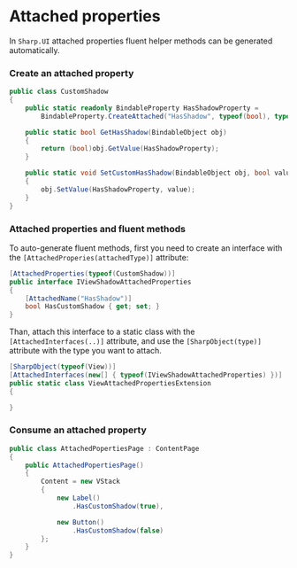 # Attached properties

In `Sharp.UI` attached properties fluent helper methods can be generated automatically.

### Create an attached property

```cs
public class CustomShadow
{
    public static readonly BindableProperty HasShadowProperty =
        BindableProperty.CreateAttached("HasShadow", typeof(bool), typeof(CustomShadow), false);

    public static bool GetHasShadow(BindableObject obj)
    {
        return (bool)obj.GetValue(HasShadowProperty);
    }

    public static void SetCustomHasShadow(BindableObject obj, bool value)
    {
        obj.SetValue(HasShadowProperty, value);
    }
}
```

### Attached properties and fluent methods

To auto-generate fluent methods, first you need to create an interface with the `[AttachedProperies(attachedType)]` attribute:

```cs
[AttachedProperties(typeof(CustomShadow))]
public interface IViewShadowAttachedProperties
{
    [AttachedName("HasShadow")]
    bool HasCustomShadow { get; set; }
}
```
Than, attach this interface to a static class with the `[AttachedInterfaces(..)]` attribute, and use the `[SharpObject(type)]` attribute with the type you want to attach.

```cs
[SharpObject(typeof(View))]
[AttachedInterfaces(new[] { typeof(IViewShadowAttachedProperties) })]
public static class ViewAttachedPropertiesExtension
{

}
```

### Consume an attached property

```cs
public class AttachedPopertiesPage : ContentPage
{
    public AttachedPopertiesPage()
    {
        Content = new VStack
        {
            new Label()
                .HasCustomShadow(true),

            new Button()
                .HasCustomShadow(false)
        };
    }
}
```